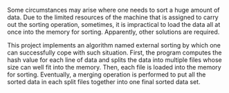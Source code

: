 Some circumstances may arise where one needs to sort a huge amount of data. Due to the limited resources of the machine that is assigned to carry out the sorting operation, sometimes, it is impractical to load the data all at once into the memory for sorting. Apparently, other solutions are required.

This project implements an algorithm named external sorting by which one can successfully cope with such situation. First, the program computes the hash value for each line of data and splits the data into multiple files whose size can well fit into the memory. Then, each file is loaded into the memory for sorting. Eventually, a merging operation is performed to put all the sorted data in each split files together into one final sorted data set.